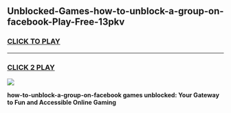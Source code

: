 
## Unblocked-Games-how-to-unblock-a-group-on-facebook-Play-Free-13pkv
<h3>
<a href="https://premium76.site?title=how-to-unblock-a-group-on-facebook&ref=20M">CLICK TO PLAY</a></h3>
<hr>

<h3>
<a href="https://premium76.site?title=how-to-unblock-a-group-on-facebook&ref=20M">CLICK 2 PLAY</a>
  
</h3>

<a href="https://premium76.site?title=how-to-unblock-a-group-on-facebook&ref=19M"><img src="https://clearcache.store/games.png"></a>


**how-to-unblock-a-group-on-facebook games unblocked: Your Gateway to Fun and Accessible Online Gaming**
